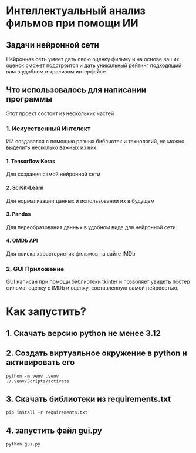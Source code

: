 # Интеллектуальный анализ фильмов при помощи ИИ
## Задачи нейронной сети
Нейронная сеть умеет дать свою оценку фильму и на основе ваших оценок сможет подстроится и дать уникальный рейтинг подходящий вам в удобном и красивом интерфейсе
## Что использовалось для написании программы
Этот проект состоит из нескольких частей
### 1. Искусственный Интелект
ИИ создавался с помощью разных библиотек и технологий, но можно выделить несколько важных из них:
#### 1. Tensorflow Keras
Для создания самой нейронной сети
#### 2. SciKit-Learn
Для нормализации данных и использовании их в будущем
#### 3. Pandas
Для переобразования данных в удобном виде для нейронной сети
#### 4. OMDb API
Для поиска харастеристик фильмов на сайте IMDb 
### 2. GUI Приложение
GUI написан при помощи библиотеки tkinter и позволяет увидеть постер фильма, оценку с IMDb и оценку, составленную самой нейросетью.
# Как запустить?
## 1. Скачать версию python не менее 3.12
## 2. Создать виртуальное окружение в python и активировать его
```shell
python -m venv .venv
./.venv/Scripts/activate
```
## 3. Скачать библиотеки из requirements.txt
```
pip install -r requirements.txt
```
## 4. запустить файл gui.py
```
python gui.py
```
